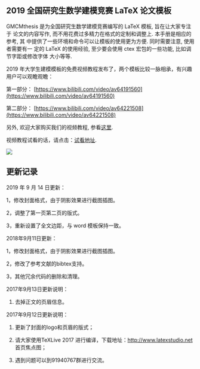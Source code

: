 
## 2019 全国研究生数学建模竞赛 LaTeX 论文模板

GMCMthesis 是为全国研究生数学建模竞赛编写的 LaTeX 模板, 旨在让大家专注于
论文的内容写作, 而不用花费过多精力在格式的定制和调整上. 本手册是相应的参考, 其
中提供了一些环境和命令可以让模板的使用更为方便. 同时需要注意, 使用者需要有一
定的 LaTeX 的使用经验, 至少要会使用 ctex 宏包的一些功能, 比如调节字距或修改字体
大小等等.

2019 年大学生建模模板的免费视频教程发布了，两个模板比较一脉相承，有兴趣用户可以观瞻观瞻：

第一部分：
[https://www.bilibili.com/video/av64191560](https://www.bilibili.com/video/av64191560)

第二部分：
[https://www.bilibili.com/video/av64221508](https://www.bilibili.com/video/av64221508)

另外, 欢迎大家购买我们的视频教程, 参看[这里](https://item.taobao.com/item.htm?spm=a1z10.1-c.w4004-3473795048.2.ZlPoPL&id=43823508044). 

视频教程试看的话，请点击：[试看地址](http://v.xue.taobao.com/learn.htm?spm=2013.1.0.0.kx3j3X&courseId=26740).

![](https://github.com/latexstudio/GMCMthesis/blob/master/gmcmthesis.png)

## 更新记录

2019 年 9 月 14 日更新：

1，修改封面格式，由于阴影效果进行截图插图。

2，调整了第一页第二页的版式。

3，重新设置了全文边距，与 word 模板保持一致。



2018年9月11日更新：

1，修改封面格式，由于阴影效果进行截图插图。

2，修改了参考文献的bibtex支持。

3，其他冗余代码的删除和清理。

2017年9月13日更新说明：

1. 去掉正文的页眉信息。

2017年9月12日更新说明：

1. 更新了封面的logo和页眉的版式；

1. 请大家使用TeXLive 2017 进行编译，下载地址：http://www.latexstudio.net 首页焦点图；

2. 遇到问题可以到91940767群进行交流。

 
